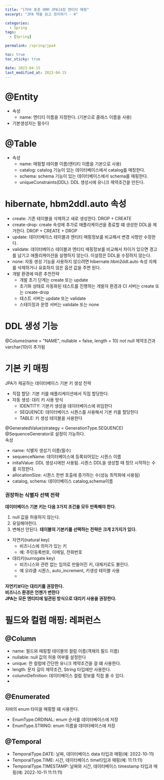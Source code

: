```yaml
---
title: "[자바 표준 ORM JPA]4장 엔티티 매핑"
excerpt: "JPA 책을 읽고 정리하기 - 4"

categories:
  - Spring
tags:
  - [Spring]

permalink: /spring/jpa4

toc: true
toc_sticky: true

date: 2023-04-15
last_modified_at: 2023-04-15
---
```

# @Entity
* 속성
  * name: 엔티티 이름을 지정한다. (기본으로 클래스 이름을 사용)
* 기본생성자는 필수다

# @Table
* 속성
  * name: 매핑할 테이블 이름(엔티티 이름을 기본으로 사용)
  * catalog: catalog 기능이 있는 데이터베이스에서 catalog를 매칭한다.
  * schema: schema 기능이 있는 데이터베이스에서 schema를 매핑한다.
  * uniqueConstraints(DDL): DDL 생성시에 유니크 제약조건을 만든다.

# hibernate, hbm2ddl.auto 속성
* create: 기존 테이블을 삭제하고 새로 생성한다. DROP + CREATE
* create-drop: create 속성에 추가로 애플리케이션을 종료할 떄 생성한 DDL을 제거한다. DROP + CREATE + DROP
* update: 데이터베이스 테이블과 엔티티 매핑정보를 비교해서 변경 사항만 수정한다.
* validate: 데이터베이스 테이블과 엔티티 매핑정보를 비교해서 차이가 있으면 경고를 남기고 애플리케이션을 실행하지 않는다. 이설정은 DDL을 수정하지 않는다.
* none: 자동 생성 기능을 사용하지 않으려면 hibernate.hbm2ddl.auto 속성 자체를 삭제하거나 유효하지 않은 옵션 값을 주면 된다.
* 개발 환경에 따른 추천전략
  *  개발 초기 단계는 create 또는 update
  *  초기화 상태로 자동화된 테스트를 진행하는 개발자 환경과 CI 서버는 create 또는 create-drop
  *  테스트 서버는 update 또는 validate
  *  스테이징과 운영 서버는 validate 또는 none

# DDL 생성 기능 
@Colume(name = "NAME", nullable = false, length = 10)
not null 제약조건과 varchar(10)이 추가됨 

# 기본 키 매핑
JPA가 제공하는 데이터베이스 기본 키 생성 전략
* 직접 할당: 기본 키를 애플리케이션에서 직접 할당한다.
* 자동 생성: 대리 키 사용 방식
  * IDENTITY: 기본키 생성을 데이터베이스에 위임한다
  * SEQUENCE: 데이터베이스 시퀀스를 사용해서 기본 키를 할당한다
  * TABLE: 키 생성 테이블을 사용한다

@GeneratedValue(strategy = GenerationType.SEQUENCE)
@SequenceGenerator로 설정이 가능하다.<br>
속성 
* name: 식별자 생성기 이름(필수)
* sequenceName: 데이터베이스에 등록되어있는 시퀀스 이름
* initalValue: DDL 생성시에만 사용됨. 시퀀스 DDL을 생성할 때 청므 시작하는 수를 지정한다.
* allocationSize: 시퀀스 한번 호출에 증가하는 수(성능 최적화에 사용됨)
* catalog, schema: 데이터베이스 catalog,schema이름

### 권장하는 식별자 선택 전략

**데이터베이스 기본 키는 다음 3가지 조건을 모두 만족해야 한다.**
1. null 값을 허용하지 않는다.
2. 유일해야한다.
3. 변해선 안된다.
**테이블의 기본키를 선택하는 전략은 크게 2가지가 있다.**
* 자연키(natural key)
  * 비즈니스에 의미가 있는 키
  * 예: 주민등록번호, 이메일, 전화번호
* 대리키(surrogate key)
  * 비즈니스와 관련 없는 임의로 만들어진 키, 대체키로도 불린다.
  * 예 오라클 시퀀스, auto_increment, 키생성 테이블 사용
  * 
**자연키보다는 대리키를 권장한다.** <br>
**비즈니스 환경은 언젠가 변한다**<br>
**JPA는 모든 엔티티에 일관된 방식으로 대리키 사용을 권장한다.**

# 필드와 컬럼 매핑: 레퍼런스
## @Column
* name: 필드와 매핑할 테이블의 컬럼 이름(객체의 필드 이름)
* nullable: null 값의 허용 여부를 설정한다
* unique: 한 컬럼에 간단한 유니크 제약조건을 걸 떄 사용한다.
* length: 문자 길이 제약조건, String 타입에만 사용한다.
* columnDefinition: 데이터베이스 컬럼 정보를 직접 줄 수 있다.
* 
## @Enumerated
자바의 enum 타이을 매핑할 떄 사용한다.
* EnumType.ORDINAL: enum 순서를 데이터베이스에 저장
* EnumType.STRING: enum 이름을 데이터베이스에 저장

## @Temporal
* TemporalType.DATE: 날짜, 데이터베이스 data 타입과 매핑(예: 2022-10-11)
* TemporalType.TIME: 시간, 데이터베이스 time타입과 매핑(예: 11:11:11)
* TemporalType.TIMESTAMP: 날짜와 시간, 데이터베이스 timestamp 타입과 매핑(예: 2022-10-11 11:11:11)

